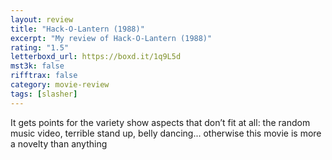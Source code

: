 ```yaml
---
layout: review
title: "Hack-O-Lantern (1988)"
excerpt: "My review of Hack-O-Lantern (1988)"
rating: "1.5"
letterboxd_url: https://boxd.it/1q9L5d
mst3k: false
rifftrax: false
category: movie-review
tags: [slasher]
---
```


It gets points for the variety show aspects that don’t fit at all: the random music video, terrible stand up, belly dancing... otherwise this movie is more a novelty than anything
